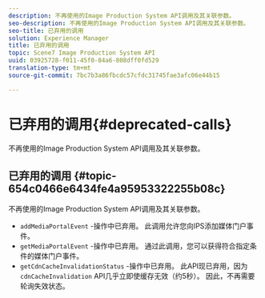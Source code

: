```yaml
---
description: 不再使用的Image Production System API调用及其关联参数。
seo-description: 不再使用的Image Production System API调用及其关联参数。
seo-title: 已弃用的调用
solution: Experience Manager
title: 已弃用的调用
topic: Scene7 Image Production System API
uuid: 03925728-f011-45f0-84a6-808dff0fd529
translation-type: tm+mt
source-git-commit: 7bc7b3a86fbcdc57cfdc31745fae3afc06e44b15

---
```



# 已弃用的调用{#deprecated-calls}

不再使用的Image Production System API调用及其关联参数。

## 已弃用的调用 {#topic-654c0466e6434fe4a95953322255b08c}

不再使用的Image Production System API调用及其关联参数。

* `addMediaPortalEvent` -操作中已弃用。 此调用允许您向IPS添加媒体门户事件。
* `getMediaPortalEvent` -操作中已弃用。 通过此调用，您可以获得符合指定条件的媒体门户事件。
* `getCdnCacheInvalidationStatus` -操作中已弃用。 此API现已弃用，因为 `cdnCacheInvalidation` API几乎立即使缓存无效（约5秒）。 因此，不再需要轮询失效状态。

